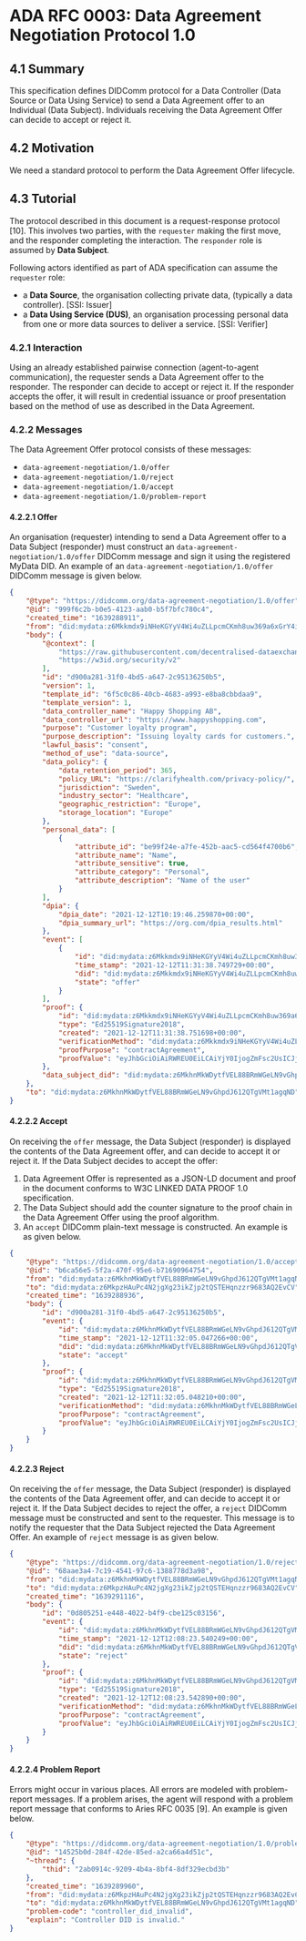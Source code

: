 # ADA RFC 0003: Data Agreement Negotiation Protocol 1.0

## 4.1	Summary

This specification defines DIDComm protocol for a Data Controller (Data Source or Data Using Service) to send a Data Agreement offer to an Individual (Data Subject). Individuals receiving the Data Agreement Offer can decide to accept or reject it. 

## 4.2	Motivation

We need a standard protocol to perform the Data Agreement Offer lifecycle.

## 4.3	Tutorial

The protocol described in this document is a request-response protocol [10]. This involves two parties, with the `requester` making the first move, and the responder completing the interaction. The `responder` role is assumed by **Data Subject**.

Following actors identified as part of ADA specification can assume the `requester` role:

* a **Data Source**, the organisation collecting private data, (typically a data controller).  [SSI: Issuer]
* a **Data Using Service (DUS)**, an organisation processing personal data from one or more data sources to deliver a service. [SSI: Verifier]

### 4.2.1	Interaction

Using an already established pairwise connection (agent-to-agent communication), the requester sends a Data Agreement offer to the responder. The responder can decide to accept or reject it. If the responder accepts the offer, it will result in credential issuance or proof presentation based on the method of use as described in the Data Agreement.

### 4.2.2	Messages

The Data Agreement Offer protocol consists of these messages:

* `data-agreement-negotiation/1.0/offer`
* `data-agreement-negotiation/1.0/reject`
* `data-agreement-negotiation/1.0/accept`
* `data-agreement-negotiation/1.0/problem-report`


#### 4.2.2.1	Offer

An organisation (requester) intending to send a Data Agreement offer to a Data Subject (responder) must construct an `data-agreement-negotiation/1.0/offer` DIDComm message and sign it using the registered MyData DID. An example of an `data-agreement-negotiation/1.0/offer` DIDComm message is given below.

```json 
{
    "@type": "https://didcomm.org/data-agreement-negotiation/1.0/offer",
    "@id": "999f6c2b-b0e5-4123-aab0-b5f7bfc780c4",
    "created_time": "1639288911",
    "from": "did:mydata:z6Mkkmdx9iNHeKGYyV4Wi4uZLLpcmCKmh8uw369a6xGrY4iX",
    "body": {
        "@context": [
            "https://raw.githubusercontent.com/decentralised-dataexchange/automated-data-agreements/main/interface-specs/data-agreement-schema/v1/data-agreement-schema-context.jsonld",
            "https://w3id.org/security/v2"
        ],
        "id": "d900a281-31f0-4bd5-a647-2c95136250b5",
        "version": 1,
        "template_id": "6f5c0c86-40cb-4683-a993-e8ba8cbbdaa9",
        "template_version": 1,
        "data_controller_name": "Happy Shopping AB",
        "data_controller_url": "https://www.happyshopping.com",
        "purpose": "Customer loyalty program",
        "purpose_description": "Issuing loyalty cards for customers.",
        "lawful_basis": "consent",
        "method_of_use": "data-source",
        "data_policy": {
            "data_retention_period": 365,
            "policy_URL": "https://clarifyhealth.com/privacy-policy/",
            "jurisdiction": "Sweden",
            "industry_sector": "Healthcare",
            "geographic_restriction": "Europe",
            "storage_location": "Europe"
        },
        "personal_data": [
            {
                "attribute_id": "be99f24e-a7fe-452b-aac5-cd564f4700b6",
                "attribute_name": "Name",
                "attribute_sensitive": true,
                "attribute_category": "Personal",
                "attribute_description": "Name of the user"
            }
        ],
        "dpia": {
            "dpia_date": "2021-12-12T10:19:46.259870+00:00",
            "dpia_summary_url": "https://org.com/dpia_results.html"
        },
        "event": [
            {
                "id": "did:mydata:z6Mkkmdx9iNHeKGYyV4Wi4uZLLpcmCKmh8uw369a6xGrY4iX#1",
                "time_stamp": "2021-12-12T11:31:38.749729+00:00",
                "did": "did:mydata:z6Mkkmdx9iNHeKGYyV4Wi4uZLLpcmCKmh8uw369a6xGrY4iX",
                "state": "offer"
            }
        ],
        "proof": {
            "id": "did:mydata:z6Mkkmdx9iNHeKGYyV4Wi4uZLLpcmCKmh8uw369a6xGrY4iX#1",
            "type": "Ed25519Signature2018",
            "created": "2021-12-12T11:31:38.751698+00:00",
            "verificationMethod": "did:mydata:z6Mkkmdx9iNHeKGYyV4Wi4uZLLpcmCKmh8uw369a6xGrY4iX",
            "proofPurpose": "contractAgreement",
            "proofValue": "eyJhbGciOiAiRWREU0EiLCAiYjY0IjogZmFsc2UsICJjcml0IjogWyJiNjQiXX0..MI54Jf_8BtdmsMr80nRuBbMib8aupMCFL28Nl1oliqp7pxPrRPlgywvkK63z2U29wIGd7DldDh5zHIQ406TFCA"
        },
        "data_subject_did": "did:mydata:z6MkhnMkWDytfVEL88BRmWGeLN9vGhpdJ612QTgVMt1agqND"
    },
    "to": "did:mydata:z6MkhnMkWDytfVEL88BRmWGeLN9vGhpdJ612QTgVMt1agqND"
}
```

#### 4.2.2.2	Accept

On receiving the `offer` message, the Data Subject (responder) is displayed the contents of the Data Agreement offer, and can decide to accept it or reject it. If the Data Subject decides to accept the offer:

1. Data Agreement Offer is represented as a JSON-LD document and proof in the document conforms to W3C LINKED DATA PROOF 1.0 specification.
2. The Data Subject should add the counter signature to the proof chain in the Data Agreement Offer using the proof algorithm.
3. An `accept` DIDComm plain-text message is constructed. An example is as given below.

```json 
{
    "@type": "https://didcomm.org/data-agreement-negotiation/1.0/accept",
    "@id": "b6ca56e5-5f2a-470f-95e6-b71690964754",
    "from": "did:mydata:z6MkhnMkWDytfVEL88BRmWGeLN9vGhpdJ612QTgVMt1agqND",
    "to": "did:mydata:z6MkpzHAuPc4N2jgXg23ikZjp2tQSTEHqnzzr9683AQ2EvCV",
    "created_time": "1639288936",
    "body": {
        "id": "d900a281-31f0-4bd5-a647-2c95136250b5",
        "event": {
            "id": "did:mydata:z6MkhnMkWDytfVEL88BRmWGeLN9vGhpdJ612QTgVMt1agqND#2",
            "time_stamp": "2021-12-12T11:32:05.047266+00:00",
            "did": "did:mydata:z6MkhnMkWDytfVEL88BRmWGeLN9vGhpdJ612QTgVMt1agqND",
            "state": "accept"
        },
        "proof": {
            "id": "did:mydata:z6MkhnMkWDytfVEL88BRmWGeLN9vGhpdJ612QTgVMt1agqND#2",
            "type": "Ed25519Signature2018",
            "created": "2021-12-12T11:32:05.048210+00:00",
            "verificationMethod": "did:mydata:z6MkhnMkWDytfVEL88BRmWGeLN9vGhpdJ612QTgVMt1agqND",
            "proofPurpose": "contractAgreement",
            "proofValue": "eyJhbGciOiAiRWREU0EiLCAiYjY0IjogZmFsc2UsICJjcml0IjogWyJiNjQiXX0..pBaGGj6LcZLwUA7kl7ABfyLLi0v0YXzqNjnY03DUqcWWPWf2TPiCKlmIBcIZCkOGZbLmyLl4j_0vncsJrRYSAg"
        }
    }
}
```

#### 4.2.2.3	Reject

On receiving the `offer` message, the Data Subject (responder) is displayed the contents of the Data Agreement offer, and can decide to accept it or reject it. If the Data Subject decides to reject the offer, a `reject` DIDComm message must be constructed and sent to the requester. This message is to notify the requester that the Data Subject rejected the Data Agreement Offer. An example of `reject` message is as given below.


```json
{
    "@type": "https://didcomm.org/data-agreement-negotiation/1.0/reject",
    "@id": "68aae3a4-7c19-4541-97c6-1388778d3a98",
    "from": "did:mydata:z6MkhnMkWDytfVEL88BRmWGeLN9vGhpdJ612QTgVMt1agqND",
    "to": "did:mydata:z6MkpzHAuPc4N2jgXg23ikZjp2tQSTEHqnzzr9683AQ2EvCV",
    "created_time": "1639291116",
    "body": {
        "id": "0d805251-e448-4022-b4f9-cbe125c03156",
        "event": {
            "id": "did:mydata:z6MkhnMkWDytfVEL88BRmWGeLN9vGhpdJ612QTgVMt1agqND#2",
            "time_stamp": "2021-12-12T12:08:23.540249+00:00",
            "did": "did:mydata:z6MkhnMkWDytfVEL88BRmWGeLN9vGhpdJ612QTgVMt1agqND",
            "state": "reject"
        },
        "proof": {
            "id": "did:mydata:z6MkhnMkWDytfVEL88BRmWGeLN9vGhpdJ612QTgVMt1agqND#2",
            "type": "Ed25519Signature2018",
            "created": "2021-12-12T12:08:23.542890+00:00",
            "verificationMethod": "did:mydata:z6MkhnMkWDytfVEL88BRmWGeLN9vGhpdJ612QTgVMt1agqND",
            "proofPurpose": "contractAgreement",
            "proofValue": "eyJhbGciOiAiRWREU0EiLCAiYjY0IjogZmFsc2UsICJjcml0IjogWyJiNjQiXX0..7vx_Tk_IjKxqe16VygonM9jl61h5karcHX_scz6UN5qaSVQG1A4tz8GDkGn-OqRi8oqb2-gfc4hv4aNCwqkBCQ"
        }
    }
}
```

#### 4.2.2.4	Problem Report

Errors might occur in various places. All errors are modeled with problem-report messages. If a problem arises, the agent will respond with a problem report message that conforms to Aries RFC 0035 [9]. An example is given below.

```json
{
    "@type": "https://didcomm.org/data-agreement-negotiation/1.0/problem-report",
    "@id": "14525b0d-284f-42de-85ed-a2ca66a4d51c",
    "~thread": {
        "thid": "2ab0914c-9209-4b4a-8bf4-8df329ecbd3b"
    },
    "created_time": "1639289960",
    "from": "did:mydata:z6MkpzHAuPc4N2jgXg23ikZjp2tQSTEHqnzzr9683AQ2EvCV",
    "to": "did:mydata:z6MkhnMkWDytfVEL88BRmWGeLN9vGhpdJ612QTgVMt1agqND",
    "problem-code": "controller_did_invalid",
    "explain": "Controller DID is invalid."
}
```
